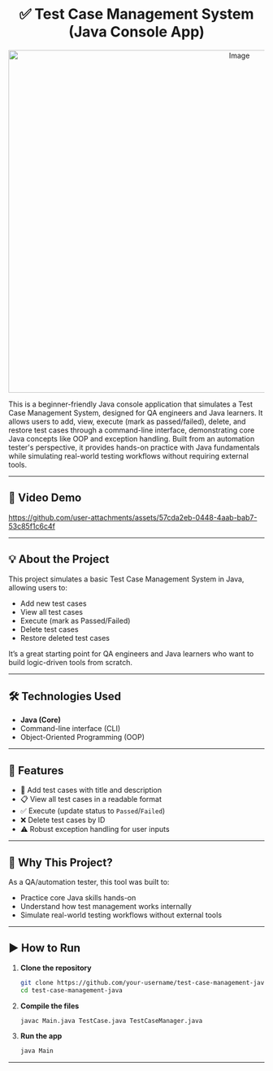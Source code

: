<div align="center">

# ✅ Test Case Management System (Java Console App)

<img width="893" height="674" alt="Image" src="https://github.com/user-attachments/assets/61985143-ac58-46c4-9bac-f945b50391f8" />

</div>

This is a beginner-friendly Java console application that simulates a Test Case Management System, designed for QA engineers and Java learners. It allows users to add, view, execute (mark as passed/failed), delete, and restore test cases through a command-line interface, demonstrating core Java concepts like OOP and exception handling. Built from an automation tester's perspective, it provides hands-on practice with Java fundamentals while simulating real-world testing workflows without requiring external tools.

---

## 🎥 Video Demo

https://github.com/user-attachments/assets/57cda2eb-0448-4aab-bab7-53c85f1c6c4f

---

## 💡 About the Project

This project simulates a basic Test Case Management System in Java, allowing users to:

- Add new test cases
- View all test cases
- Execute (mark as Passed/Failed)
- Delete test cases
- Restore deleted test cases

It’s a great starting point for QA engineers and Java learners who want to build logic-driven tools from scratch.

---

## 🛠️ Technologies Used

- **Java (Core)**
- Command-line interface (CLI)
- Object-Oriented Programming (OOP)

---

## 🎯 Features

- 📌 Add test cases with title and description
- 📋 View all test cases in a readable format
- ✅ Execute (update status to `Passed`/`Failed`)
- ❌ Delete test cases by ID
- ⚠️ Robust exception handling for user inputs

---

## 🧠 Why This Project?

As a QA/automation tester, this tool was built to:
- Practice core Java skills hands-on
- Understand how test management works internally
- Simulate real-world testing workflows without external tools

---

## ▶️ How to Run

1. **Clone the repository**
   ```bash
   git clone https://github.com/your-username/test-case-management-java.git
   cd test-case-management-java
2. **Compile the files**
   ```bash
   javac Main.java TestCase.java TestCaseManager.java
3. **Run the app**
   ```bash
   java Main

---


